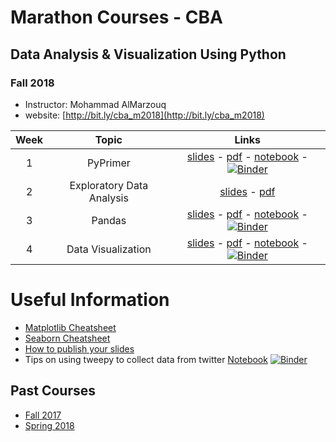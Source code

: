 # Marathon Courses - CBA
## Data Analysis & Visualization Using Python
### Fall 2018

- Instructor: Mohammad AlMarzouq
- website: [http://bit.ly/cba_m2018](http://bit.ly/cba_m2018)

|Week | Topic        | Links  |
| :---: | :-------------: |:-------------:|
| 1 | PyPrimer| [slides](http://qmisr.github.io/mis492/marathon2018/mod1.slides.html) -  [pdf](http://qmisr.github.io/mis492/marathon2018/mod1.pdf) -  [notebook](http://qmisr.github.io/mis492/marathon2018/mod1.ipynb) - [![Binder](https://mybinder.org/badge.svg)](https://mybinder.org/v2/gh/qmisr/mis492/master?filepath=marathon2018/mod1.ipynb)
| 2 | Exploratory Data Analysis | [slides](http://qmisr.github.io/mis492/marathon2018/mod2.slides.html) -  [pdf](http://qmisr.github.io/mis492/marathon2018/mod2.pdf)
| 3 | Pandas | [slides](http://qmisr.github.io/mis492/marathon2018/mod3.slides.html) -  [pdf](http://qmisr.github.io/mis492/marathon2018/mod3.pdf) -  [notebook](http://qmisr.github.io/mis492/marathon2018/week3.ipynb) - [![Binder](https://mybinder.org/badge.svg)](https://mybinder.org/v2/gh/qmisr/mis492/master?filepath=marathon2018/mod3.ipynb)
| 4 | Data Visualization | [slides](http://qmisr.github.io/mis492/marathon2018/mod4.slides.html) -  [pdf](http://qmisr.github.io/mis492/marathon2018/mod4.pdf) -  [notebook](http://qmisr.github.io/mis492/marathon2018/mod4.ipynb) - [![Binder](https://mybinder.org/badge.svg)](https://mybinder.org/v2/gh/qmisr/mis492/master?filepath=marathon2018/mod4.ipynb)

# Useful Information
- [Matplotlib Cheatsheet](http://qmisr.github.io/mis492/marathon2018/Python_Matplotlib_Cheat_Sheet.pdf)
- [Seaborn Cheatsheet](http://qmisr.github.io/mis492/marathon2018/seaborn_cheat_sheet.pdf)
- [How to publish your slides](http://qmisr.github.io/mis492/spring2018/slides.pdf)
- Tips on using tweepy to collect data from twitter [Notebook](http://qmisr.github.io/mis492/spring2018/tweeps_tips.ipynb) [![Binder](https://mybinder.org/badge.svg)](https://mybinder.org/v2/gh/qmisr/mis492/master?filepath=spring2018/tweeps_tips.ipynb)

## Past Courses
- [Fall 2017](http://qmisr.github.io/mis492/fall2017.html)
- [Spring 2018](http://qmisr.github.io/mis492/spring2018.html)
